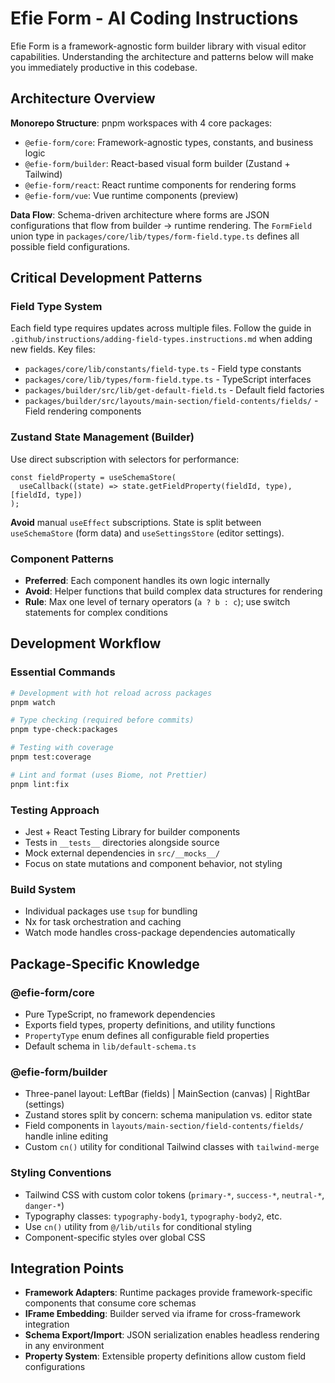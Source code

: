 # Efie Form - AI Coding Instructions

Efie Form is a framework-agnostic form builder library with visual editor capabilities. Understanding the architecture and patterns below will make you immediately productive in this codebase.

## Architecture Overview

**Monorepo Structure**: pnpm workspaces with 4 core packages:
- `@efie-form/core`: Framework-agnostic types, constants, and business logic
- `@efie-form/builder`: React-based visual form builder (Zustand + Tailwind)
- `@efie-form/react`: React runtime components for rendering forms
- `@efie-form/vue`: Vue runtime components (preview)

**Data Flow**: Schema-driven architecture where forms are JSON configurations that flow from builder → runtime rendering. The `FormField` union type in `packages/core/lib/types/form-field.type.ts` defines all possible field configurations.

## Critical Development Patterns

### Field Type System
Each field type requires updates across multiple files. Follow the guide in `.github/instructions/adding-field-types.instructions.md` when adding new fields. Key files:
- `packages/core/lib/constants/field-type.ts` - Field type constants
- `packages/core/lib/types/form-field.type.ts` - TypeScript interfaces
- `packages/builder/src/lib/get-default-field.ts` - Default field factories
- `packages/builder/src/layouts/main-section/field-contents/fields/` - Field rendering components

### Zustand State Management (Builder)
Use direct subscription with selectors for performance:
```tsx
const fieldProperty = useSchemaStore(
  useCallback((state) => state.getFieldProperty(fieldId, type), [fieldId, type])
);
```
**Avoid** manual `useEffect` subscriptions. State is split between `useSchemaStore` (form data) and `useSettingsStore` (editor settings).

### Component Patterns
- **Preferred**: Each component handles its own logic internally
- **Avoid**: Helper functions that build complex data structures for rendering
- **Rule**: Max one level of ternary operators (`a ? b : c`); use switch statements for complex conditions

## Development Workflow

### Essential Commands
```bash
# Development with hot reload across packages
pnpm watch

# Type checking (required before commits)
pnpm type-check:packages

# Testing with coverage
pnpm test:coverage

# Lint and format (uses Biome, not Prettier)
pnpm lint:fix
```

### Testing Approach
- Jest + React Testing Library for builder components
- Tests in `__tests__` directories alongside source
- Mock external dependencies in `src/__mocks__/`
- Focus on state mutations and component behavior, not styling

### Build System
- Individual packages use `tsup` for bundling
- Nx for task orchestration and caching
- Watch mode handles cross-package dependencies automatically

## Package-Specific Knowledge

### @efie-form/core
- Pure TypeScript, no framework dependencies
- Exports field types, property definitions, and utility functions
- `PropertyType` enum defines all configurable field properties
- Default schema in `lib/default-schema.ts`

### @efie-form/builder
- Three-panel layout: LeftBar (fields) | MainSection (canvas) | RightBar (settings)
- Zustand stores split by concern: schema manipulation vs. editor state
- Field components in `layouts/main-section/field-contents/fields/` handle inline editing
- Custom `cn()` utility for conditional Tailwind classes with `tailwind-merge`

### Styling Conventions
- Tailwind CSS with custom color tokens (`primary-*`, `success-*`, `neutral-*`, `danger-*`)
- Typography classes: `typography-body1`, `typography-body2`, etc.
- Use `cn()` utility from `@/lib/utils` for conditional styling
- Component-specific styles over global CSS

## Integration Points

- **Framework Adapters**: Runtime packages provide framework-specific components that consume core schemas
- **IFrame Embedding**: Builder served via iframe for cross-framework integration
- **Schema Export/Import**: JSON serialization enables headless rendering in any environment
- **Property System**: Extensible property definitions allow custom field configurations


